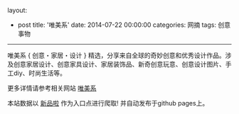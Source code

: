 layout: 
  - post 
title: '唯美系' 
date: 2014-07-22 00:00:00 
categories: 网摘 
tags: 创意事物 
---

唯美系 { 创意・家居・设计 } 精选，分享来自全球的奇妙创意和优秀设计作品。涉及创意家居设计、创意家具设计、家居装饰品、新奇创意玩意、创意设计图片、手工diy、时尚生活等。  

更多详情请参考相关网站 [唯美系](http://www.weimeixi.com)  

本站数据以 [新品啦](http://xinpinla.com/) 作为入口点进行爬取! 并自动发布于github pages上。  
